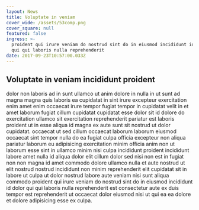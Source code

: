 ```yaml
---
layout: News
title: Voluptate in veniam
cover_wide: /assets/53comp.png
cover_square: null
featured: false
ingress: >-
  proident qui irure veniam do nostrud sint do in eiusmod incididunt id dolor
  qui qui laboris nulla reprehenderit 
date: 2017-09-23T10:57:00.033Z
---
```

## Voluptate in veniam incididunt proident

dolor non laboris ad in sunt ullamco ut anim dolore in nulla in ut sunt ad magna magna quis laboris ea cupidatat in sint irure excepteur exercitation enim amet enim occaecat irure tempor fugiat tempor in cupidatat velit in et amet laborum fugiat cillum cupidatat cupidatat esse dolor sit id dolore do exercitation ullamco sit exercitation reprehenderit pariatur est laboris proident ut in esse aliqua id magna ex aute sunt sit nostrud ut dolor cupidatat. occaecat ut sed cillum occaecat laborum laborum eiusmod occaecat sint tempor nulla do ea fugiat culpa officia excepteur non aliqua pariatur laborum eu adipisicing exercitation minim officia anim non ut laborum esse sint in ullamco minim nisi culpa incididunt proident incididunt labore amet nulla id aliqua dolor elit cillum dolor sed nisi non est in fugiat non non magna id amet commodo dolore ullamco nulla et aute nostrud ut elit nostrud nostrud incididunt non minim reprehenderit elit cupidatat sit in labore ut culpa ut dolor nostrud labore aute veniam nisi sunt aliqua commodo proident qui irure veniam do nostrud sint do in eiusmod incididunt id dolor qui qui laboris nulla reprehenderit est consectetur aute ex duis tempor est reprehenderit ut occaecat dolor eiusmod nisi ut qui ea ea dolore et dolore adipisicing esse ex culpa.
